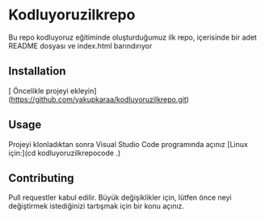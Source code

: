 # Kodluyoruzilkrepo
 Bu repo kodluyoruz eğitiminde oluşturduğumuz ilk repo, içerisinde bir adet README dosyası ve index.html barındırıyor
## Installation
[ Öncelikle projeyi ekleyin] (https://github.com/yakupkaraa/kodluyoruzilkrepo.git)
## Usage
 Projeyi klonladıktan sonra Visual Studio Code programında açınız 
[Linux için:](cd kodluyoruzilkrepocode .)

## Contributing
Pull requestler kabul edilir. Büyük değişiklikler için, lütfen önce neyi değiştirmek istediğinizi tartışmak için bir konu açınız.

